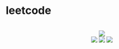 # leetcode

<div align="center">
<br/>
<img src="https://img.shields.io/badge/Solved-452/3073%20=%2014%25-blue.svg?style=flat-square" />
<br/>
<img src="https://img.shields.io/badge/Easy-206/778-5CB85D.svg?style=flat-square" />
<img src="https://img.shields.io/badge/Medium-191/1613-F0AE4E.svg?style=flat-square" />
<img src="https://img.shields.io/badge/Hard-55/682-D95450.svg?style=flat-square" />
</div>